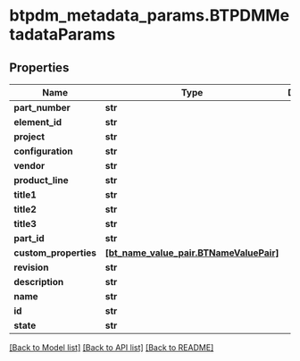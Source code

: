 # btpdm_metadata_params.BTPDMMetadataParams

## Properties
Name | Type | Description | Notes
------------ | ------------- | ------------- | -------------
**part_number** | **str** |  | [optional] 
**element_id** | **str** |  | [optional] 
**project** | **str** |  | [optional] 
**configuration** | **str** |  | [optional] 
**vendor** | **str** |  | [optional] 
**product_line** | **str** |  | [optional] 
**title1** | **str** |  | [optional] 
**title2** | **str** |  | [optional] 
**title3** | **str** |  | [optional] 
**part_id** | **str** |  | [optional] 
**custom_properties** | [**[bt_name_value_pair.BTNameValuePair]**](BTNameValuePair.md) |  | [optional] 
**revision** | **str** |  | [optional] 
**description** | **str** |  | [optional] 
**name** | **str** |  | [optional] 
**id** | **str** |  | [optional] 
**state** | **str** |  | [optional] 

[[Back to Model list]](../README.md#documentation-for-models) [[Back to API list]](../README.md#documentation-for-api-endpoints) [[Back to README]](../README.md)


